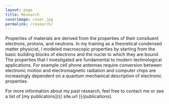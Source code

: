```yaml
---
layout: page
title: Research
coverimage: cover.jpg
permalink: /research/
---
```

Properties of materials are derived from the properties of their consituent electrons, protons, and neutrons. In my training as a theoretical condensed matter physicist, I modeled macroscopic properties by starting from the basic building blocks of electrons and the nuclei to which they are bound. The properties that I investigated are fundamental to modern technological applications. For example cell phone antennas require conversion between electronic motion and electromagnetic radiation and computer chips are increasingly dependent on a quantum mechanical description of electronic properties.

For more information about my past research, feel free to contact me or see a list of [my publicatons]({{ site.url }}/publications).
